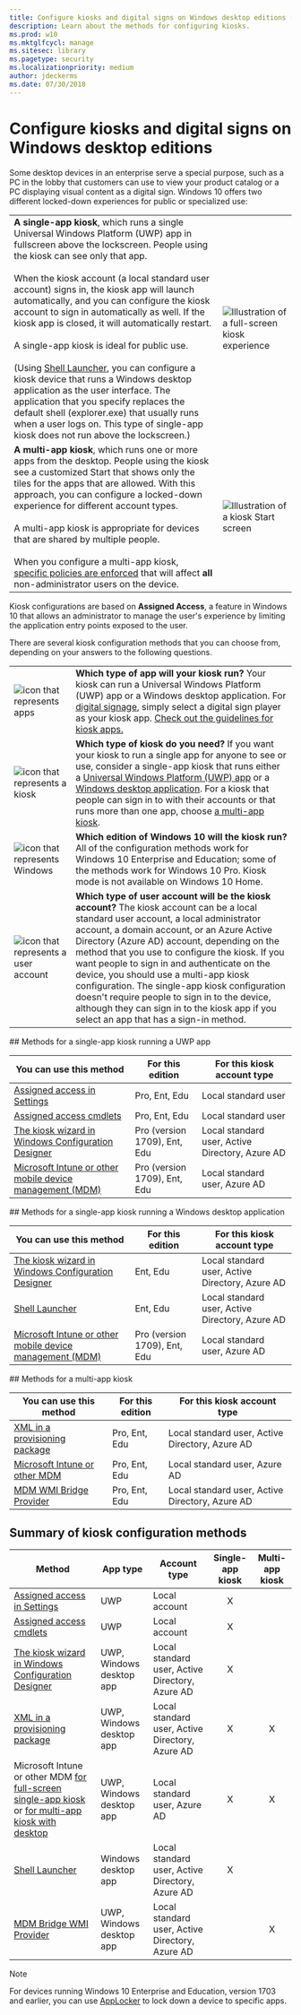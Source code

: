```yaml
---
title: Configure kiosks and digital signs on Windows desktop editions (Windows 10)
description: Learn about the methods for configuring kiosks.
ms.prod: w10
ms.mktglfcycl: manage
ms.sitesec: library
ms.pagetype: security
ms.localizationpriority: medium
author: jdeckerms
ms.date: 07/30/2018
---
```


# Configure kiosks and digital signs on Windows desktop editions

Some desktop devices in an enterprise serve a special purpose, such as a PC in the lobby that customers can use to view your product catalog or a PC displaying visual content as a digital sign. Windows 10 offers two different locked-down experiences for public or specialized use:

|  |  |
--- | ---
 | **A single-app kiosk**, which runs a single Universal Windows Platform (UWP) app in fullscreen above the lockscreen. People using the kiosk can see only that app.<br><br>When the kiosk account (a local standard user account) signs in, the kiosk app will launch automatically, and you can configure the kiosk account to sign in automatically as well. If the kiosk app is closed, it will automatically restart.<br><br>A single-app kiosk is ideal for public use.<br><br>(Using [Shell Launcher](kiosk-shelllauncher.md), you can configure a kiosk device that runs a Windows desktop application as the user interface. The application that you specify replaces the default shell (explorer.exe) that usually runs when a user logs on. This type of single-app kiosk does not run above the lockscreen.) | ![Illustration of a full-screen kiosk experience](images/kiosk-fullscreen.png)
 |  **A multi-app kiosk**, which runs one or more apps from the desktop. People using the kiosk see a customized Start that shows only the tiles for the apps that are allowed. With this approach, you can configure a locked-down experience for different account types.<br><br>A multi-app kiosk is appropriate for devices that are shared by multiple people.<br><br>When you configure a multi-app kiosk, [specific policies are enforced](kiosk-policies.md) that will affect **all** non-administrator users on the device. | ![Illustration of a kiosk Start screen](images/kiosk-desktop.png)

Kiosk configurations are based on **Assigned Access**, a feature in Windows 10 that allows an administrator to manage the user's experience by limiting the application entry points exposed to the user. 

There are several kiosk configuration methods that you can choose from, depending on your answers to the following questions.

|  |  |
--- | ---
![icon that represents apps](images/office-logo.png) | **Which type of app will your kiosk run?** Your kiosk can run a Universal Windows Platform (UWP) app or a Windows desktop application. For [digital signage](setup-digital-signage.md), simply select a digital sign player as your kiosk app. [Check out the guidelines for kiosk apps.](guidelines-for-assigned-access-app.md) 
![icon that represents a kiosk](images/kiosk.png) | **Which type of kiosk do you need?** If you want your kiosk to run a single app for anyone to see or use, consider a single-app kiosk that runs either a [Universal Windows Platform (UWP) app](#uwp) or a [Windows desktop application](#classic). For a kiosk that people can sign in to with their accounts or that runs more than one app, choose [a multi-app kiosk](#desktop). 
![icon that represents Windows](images/windows.png) | **Which edition of Windows 10 will the kiosk run?** All of the configuration methods work for Windows 10 Enterprise and Education; some of the methods work for Windows 10 Pro. Kiosk mode is not available on Windows 10 Home. 
![icon that represents a user account](images/user.png) | **Which type of user account will be the kiosk account?** The kiosk account can be a local standard user account, a local administrator account, a domain account, or an Azure Active Directory (Azure AD) account, depending on the method that you use to configure the kiosk. If you want people to sign in and authenticate on the device, you should use a multi-app kiosk configuration. The single-app kiosk configuration doesn't require people to sign in to the device, although they can sign in to the kiosk app if you select an app that has a sign-in method.     

 
<span id="uwp" />
## Methods for a single-app kiosk running a UWP app

You can use this method | For this edition | For this kiosk account type 
--- | --- | ---
[Assigned access in Settings](kiosk-single-app.md#local) | Pro, Ent, Edu | Local standard user
[Assigned access cmdlets](kiosk-single-app.md#powershell)  | Pro, Ent, Edu | Local standard user
[The kiosk wizard in Windows Configuration Designer](kiosk-single-app.md#wizard)  | Pro (version 1709), Ent, Edu | Local standard user, Active Directory, Azure AD 
[Microsoft Intune or other mobile device management (MDM)](kiosk-single-app.md#mdm) | Pro (version 1709), Ent, Edu | Local standard user, Azure AD

<span id="classic" />
## Methods for a single-app kiosk running a Windows desktop application

You can use this method | For this edition | For this kiosk account type 
--- | --- | ---
[The kiosk wizard in Windows Configuration Designer](kiosk-single-app.md#wizard) | Ent, Edu | Local standard user, Active Directory, Azure AD 
[Shell Launcher](kiosk-shelllauncher.md) | Ent, Edu | Local standard user, Active Directory, Azure AD
[Microsoft Intune or other mobile device management (MDM)](kiosk-single-app.md#mdm) | Pro (version 1709), Ent, Edu | Local standard user, Azure AD

<span id="desktop" />
## Methods for a multi-app kiosk

You can use this method | For this edition | For this kiosk account type 
--- | --- | ---
[XML in a provisioning package](lock-down-windows-10-to-specific-apps.md) | Pro, Ent, Edu | Local standard user, Active Directory, Azure AD
[Microsoft Intune or other MDM](lock-down-windows-10-to-specific-apps.md) | Pro, Ent, Edu | Local standard user, Azure AD
[MDM WMI Bridge Provider](kiosk-mdm-bridge.md) | Pro, Ent, Edu | Local standard user, Active Directory, Azure AD  

## Summary of kiosk configuration methods

Method | App type | Account type | Single-app kiosk | Multi-app kiosk
--- | --- | --- | :---: | :---:
[Assigned access in Settings](kiosk-single-app.md#local) | UWP | Local account | X  |
[Assigned access cmdlets](kiosk-single-app.md#powershell) | UWP | Local account | X |
[The kiosk wizard in Windows Configuration Designer](kiosk-single-app.md#wizard) | UWP, Windows desktop app | Local standard user, Active Directory, Azure AD | X  |
[XML in a provisioning package](lock-down-windows-10-to-specific-apps.md)  | UWP, Windows desktop app | Local standard user, Active Directory, Azure AD | X  | X
Microsoft Intune or other MDM [for full-screen single-app kiosk](kiosk-single-app.md#mdm) or [for multi-app kiosk with desktop](lock-down-windows-10-to-specific-apps.md) | UWP, Windows desktop app | Local standard user, Azure AD | X | X
[Shell Launcher](kiosk-shelllauncher.md) |Windows desktop app | Local standard user, Active Directory, Azure AD | X | 
[MDM Bridge WMI Provider](kiosk-mdm-bridge.md) | UWP, Windows desktop app | Local standard user, Active Directory, Azure AD |  | X


>[!NOTE]
>For devices running Windows 10 Enterprise and Education, version 1703 and earlier, you can use [AppLocker](lock-down-windows-10-applocker.md) to lock down a device to specific apps. 

